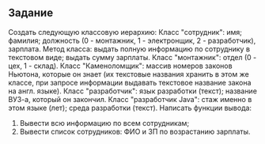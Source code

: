 ## Задание
Создать следующую классовую иерархию:
Класс "сотрудник": имя; фамилия; должность (0 - монтажник, 1 - электронщик, 2 - разработчик),
зарплата.
Метод класса: выдать полную информацию по сотруднику в текстовом виде; выдать сумму
зарплаты.
Класс "монтажник": отдел (0 - цех, 1 - склад).
Класс "Каменоломщик": массив номеров законов Ньютона, которые он знает (их текстовые названия хранить в этом же классе, при запросе информации выдавать текстовое название закона
на англ. языке).
Класс "разработчик": язык разработки (текст); название ВУЗ-а, который он закончил. Класс "разработчик Java": стаж именно в этом языке (лет); среда разработки (текст).
Написать функции вывода:
1. Вывести всю информацию по всем сотрудникам;
2. Вывести список сотрудников: ФИО и ЗП по возрастанию зарплаты.